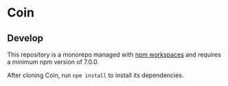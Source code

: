 # Coin

## Develop

This repository is a monorepo managed with [npm workspaces](https://github.com/npm/rfcs/blob/26e8ac6ee176943d6522d5d057fab05e37655e1c/accepted/0000-workspaces.md) and requires a minimum npm version of 7.0.0.

After cloning Coin, run `npm install` to install its dependencies.
